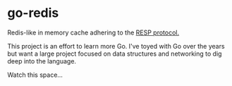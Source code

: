 # go-redis

Redis-like in memory cache adhering to the [RESP protocol.](https://redis.io/topics/protocol)

This project is an effort to learn more Go. I've toyed with Go over the years but want a large project focused on data structures and networking to dig deep into the language.

Watch this space...